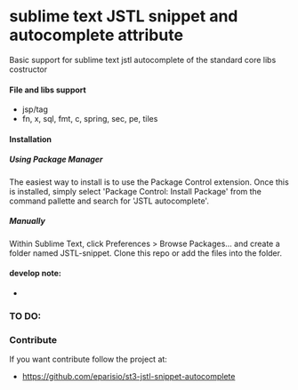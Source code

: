 # sublime text JSTL snippet and autocomplete attribute
Basic support for sublime text jstl autocomplete of the standard core libs costructor

#### File and libs support
* jsp/tag
* fn, x, sql, fmt, c, spring, sec, pe, tiles

#### Installation
##### Using Package Manager

The easiest way to install is to use the Package Control extension. Once this is installed, simply select 'Package Control: Install Package' from the command pallette and search for 'JSTL autocomplete'.

##### Manually

Within Sublime Text, click Preferences > Browse Packages... and create a folder named JSTL-snippet. Clone this repo or add the files into the folder.

#### develop note:
* 

### TO DO:

### Contribute

If you want contribute follow the project at: 

* https://github.com/eparisio/st3-jstl-snippet-autocomplete
